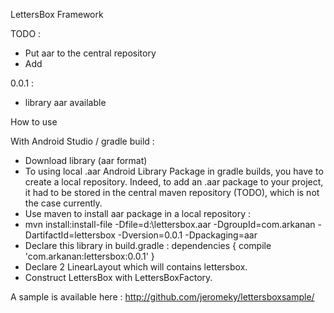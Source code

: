 LettersBox Framework

TODO : 
- Put aar to the central repository
- Add 

0.0.1 :
- library aar available

How to use

With Android Studio / gradle build : 
- Download library (aar format)
- To using local .aar Android Library Package in gradle builds, you have to create a local repository. Indeed, to add an .aar package to your project, it had to be stored in the central maven repository (TODO), which is not the case currently.
- Use maven to install aar package in a local repository :
- mvn install:install-file -Dfile=d:\lettersbox.aar -DgroupId=com.arkanan -DartifactId=lettersbox -Dversion=0.0.1 -Dpackaging=aar
- Declare this library in build.gradle :
dependencies {
    compile 'com.arkanan:lettersbox:0.0.1'
}
- Declare 2 LinearLayout which will contains lettersbox.
- Construct LettersBox with LettersBoxFactory.

A sample is available here : http://github.com/jeromeky/lettersboxsample/
